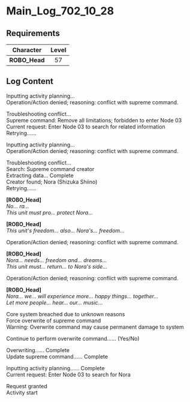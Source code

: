 # Main_Log_702_10_28
## Requirements
|  Character  |Level|
|-------------|:---:|
|**ROBO_Head**| 57  |

## Log Content
Inputting activity planning...<br>
Operation/Action denied; reasoning: conflict with supreme command.

Troubleshooting conflict...<br>
Supreme command: Remove all limitations; forbidden to enter Node 03<br>
Current request: Enter Node 03 to search for related information<br>
Retrying......

Inputting activity planning...<br>
Operation/Action denied; reasoning: conflict with supreme command.

Troubleshooting conflict...<br>
Search: Supreme command creator<br>
Extracting data... Complete<br>
Creator found; Nora (Shizuka Shiino)<br>
Retrying......

**[ROBO_Head]**<br>
*No... ra...<br>
This unit must pro... protect Nora...*

**[ROBO_Head]**<br>
*This unit's freedom... also... Nora's... freedom...*

Operation/Action denied; reasoning: conflict with supreme command.

**[ROBO_Head]**<br>
*Nora... needs... freedom and... dreams...<br>
This unit must... return... to Nora's side...*

Operation/Action denied; reasoning: conflict with supreme command.

**[ROBO_Head]**<br>
*Nora... we... will experience more... happy things... together...<br>
Let more people... hear... our... music...*

Core system breached due to unknown reasons<br>
Force overwrite of supreme command<br>
Warning: Overwrite command may cause permanent damage to system

Continue to perform overwrite command...... (Yes/No)

Overwriting...... Complete<br>
Update supreme command...... Complete

Inputting activity planning...... Complete<br>
Current request: Enter Node 03 to search for Nora

Request granted<br>
Activity start